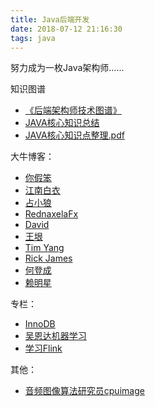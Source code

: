 ```yaml
---
title: Java后端开发
date: 2018-07-12 21:16:30
tags: java
---
```


努力成为一枚Java架构师......

知识图谱

* [《后端架构师技术图谱》](https://github.com/xingshaocheng/architect-awesome)
* [JAVA核心知识总结](https://github.com/zaiyunduan123/Java-Summarize)
* [JAVA核心知识点整理.pdf](https://github.com/jiangxinlingdu/docs/blob/master/java/JAVA%E6%A0%B8%E5%BF%83%E7%9F%A5%E8%AF%86%E7%82%B9%E6%95%B4%E7%90%86.pdf)

大牛博客：

* [你假笨](http://lovestblog.cn/)
* [江南白衣](http://calvin1978.blogcn.com/)
* [占小狼](https://www.jianshu.com/u/90ab66c248e6)
* [RednaxelaFx](https://www.zhihu.com/people/rednaxelafx)
* [David](https://www.cnblogs.com/davidwang456/)
* [王垠](https://link.zhihu.com/?target=http%3A//www.yinwang.org/)
* [Tim Yang](https://timyang.net/)
* [Rick James](http://mysql.rjweb.org/)
* [何登成](http://hedengcheng.com/)
* [赖明星](http://mingxinglai.com/cn/)

专栏：

* [InnoDB](https://blog.jcole.us/innodb/)
* [吴恩达机器学习](https://study.163.com/course/courseMain.htm?courseId=1004570029)
* [学习Flink](https://github.com/zhisheng17/flink-learning)

其他：

* [音频图像算法研究员cpuimage](https://www.cnblogs.com/cpuimage/)


